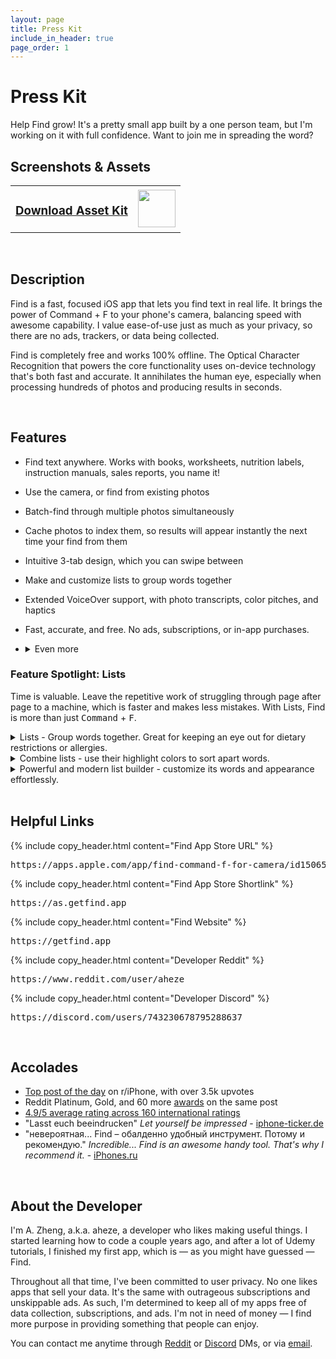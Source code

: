 ```yaml
---
layout: page
title: Press Kit
include_in_header: true
page_order: 1
---
```


# Press Kit
Help Find grow! It's a pretty small app built by a one person team, but I'm working on it with full confidence. Want to join me in spreading the word?

<div>
<i class="iconTop fas fa-images fa-stack-1x" style="position: relative; width: 40px; float: left; margin-top: -4px; margin-left: -8px; margin-right: 4px; font-size: 24px;"></i>

<h2>Screenshots & Assets</h2>
</div>

<table>
<tr>
<td>
<a href="{{ '/assets/press/find-asset-kit.zip' | relative_url }}"> <h3>Download Asset Kit</h3></a>

</td>
<td>

<img src="{{ '/assets/press/pressKitAvatar.png' | relative_url }}" height="60">

</td>
</tr>
</table>

<br>

<div>
<i class="iconTop fas fa-file-alt fa-stack-1x" style="position: relative; width: 40px; float: left; margin-top: -4px; margin-left: -8px; margin-right: 4px; font-size: 24px;"></i>

<h2>Description</h2>
</div>

Find is a fast, focused iOS app that lets you find text in real life. It brings the power of Command + F to your phone's camera, balancing speed with awesome capability. I value ease-of-use just as much as your privacy, so there are no ads, trackers, or data being collected. 

Find is completely free and works 100% offline. The Optical Character Recognition that powers the core functionality uses on-device technology that's both fast and accurate. It annihilates the human eye, especially when processing hundreds of photos and producing results in seconds.

<br>


<div>
<i class="iconTop fas fa-magic fa-stack-1x" style="position: relative; width: 40px; float: left; margin-top: -4px; margin-left: -8px; margin-right: 4px; font-size: 24px;"></i>

<h2>Features</h2>
</div>

- Find text anywhere. Works with books, worksheets, nutrition labels, instruction manuals, sales reports, you name it!
- Use the camera, or find from existing photos
- Batch-find through multiple photos simultaneously
- Cache photos to index them, so results will appear instantly the next time your find from them
- Intuitive 3-tab design, which you can swipe between
- Make and customize lists to group words together
- Extended VoiceOver support, with photo transcripts, color pitches, and haptics
- Fast, accurate, and free. No ads, subscriptions, or in-app purchases.
- <details markdown="1"><summary>Even more</summary>

  - Pausable camera preview with full-screen mode
  - Flashlight
  - Stats screen for quick, glanceable info
  - Lists appear in the toolbar above the keyboard
  - Use lists to scan nutrition labels for ingredients that you want to indulge in, or avoid
  - Combine lists to filter words with contrasting highlight colors. Makes looking for vocab words much easier in school.
  - Star photos to get to them faster
  - Slider for filtering photos, between "Local," "Starred," "Cached," and "All"
  - Save or cache photos directly in the paused camera preview

  </details>  

### Feature Spotlight: Lists
Time is valuable. Leave the repetitive work of struggling through page after page to a machine, which is faster and makes less mistakes. With Lists, Find is more than just <kbd>Command</kbd> + <kbd>F</kbd>.

<details>
<summary>Lists - Group words together. Great for keeping an eye out for dietary restrictions or allergies.</summary> 

<br>
<img src="{{ '/assets/press/press-list.png' | relative_url }}" width="300">
<br>
</details>

<details>
<summary>Combine lists - use their highlight colors to sort apart words.</summary>

<br>
<img src="{{ '/assets/press/press-multipleLists.png' | relative_url }}" width="300">
<br>
</details>

<details>
<summary>Powerful and modern list builder - customize its words and appearance effortlessly.</summary>

<br>
<img src="{{ '/assets/press/press-listsBuilder.png' | relative_url }}" width="300">
<br>
</details>

<br>

<div>
<i class="iconTop fas fa-link fa-stack-1x" style="position: relative; width: 40px; float: left; margin-top: -4px; margin-left: -8px; margin-right: 4px; font-size: 24px;"></i>

<h2>Helpful Links</h2>
</div>



{% include copy_header.html content="Find App Store URL" %}
<pre class="link_block">
https://apps.apple.com/app/find-command-f-for-camera/id1506500202
</pre>

{% include copy_header.html content="Find App Store Shortlink" %}
<pre class="link_block">
https://as.getfind.app
</pre>

{% include copy_header.html content="Find Website" %}
<pre class="link_block">
https://getfind.app
</pre>

{% include copy_header.html content="Developer Reddit" %}
<pre class="link_block">
https://www.reddit.com/user/aheze
</pre>

{% include copy_header.html content="Developer Discord" %}
<pre class="link_block">
https://discord.com/users/743230678795288637
</pre>


<br>

<div>
<i class="iconTop fas fa-trophy fa-stack-1x" style="position: relative; width: 40px; float: left; margin-top: -4px; margin-left: -8px; margin-right: 4px; font-size: 24px;"></i>

<h2>Accolades</h2>
</div>

- [Top post of the day](https://www.reddit.com/r/iphone/comments/maot5p/find_an_app_that_lets_you_do_commandf_but_in_the/) on r/iPhone, with over 3.5k upvotes
- Reddit Platinum, Gold, and 60 more [awards](https://www.reddithelp.com/hc/en-us/articles/360043034132) on the same post
- [4.9/5 average rating across 160 international ratings](https://sensortower.com/ios/US/john-zheng/app/find-command-f-for-camera/1506500202/review-history?selected_tab=reviews)
- "Lasst euch beeindrucken" *Let yourself be impressed* - [iphone-ticker.de](https://www.iphone-ticker.de/geheimtipp-find-app-findet-woerter-mit-der-kamera-171960/)
- "невероятная... Find – обалденно удобный инструмент. Потому и рекомендую." *Incredible... Find is an awesome handy tool. That's why I recommend it.* - [iPhones.ru](https://www.iphones.ru/iNotes/nashyol-genialnoe-prilozhenie-find-nahodit-lyuboe-slovo-v-kadre-ili-fotke-za-sekundu-03-26-2021)


<br>

<div>
<i class="iconTop fas fa-user fa-stack-1x" style="position: relative; width: 40px; float: left; margin-top: -4px; margin-left: -8px; margin-right: 4px; font-size: 24px;"></i>

<h2>About the Developer</h2>
</div>

I'm A. Zheng, a.k.a. aheze, a developer who likes making useful things. I started learning how to code a couple years ago, and after a lot of Udemy tutorials, I finished my first app, which is — as you might have guessed — Find.

Throughout all that time, I've been committed to user privacy. No one likes apps that sell your data. It's the same with outrageous subscriptions and unskippable ads. As such, I'm determined to keep all of my apps free of data collection, subscriptions, and ads. I'm not in need of money — I find more purpose in providing something that people can enjoy. 

You can contact me anytime through [Reddit](https://www.reddit.com/user/aheze) or [Discord](https://discord.com/users/743230678795288637) DMs, or via [email](mailto:aheze@getfind.app).